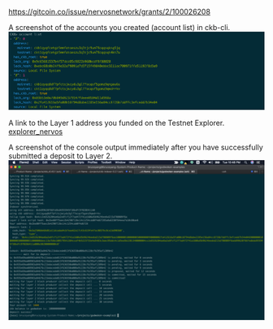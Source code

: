 https://gitcoin.co/issue/nervosnetwork/grants/2/100026208

A screenshot of the accounts you created (account list) in ckb-cli.
![Screenshot of the accounts](https://github.com/BruceYangMan/nervos-hackathon/blob/main/task1/account_list_in_ckb-cli.png)

A link to the Layer 1 address you funded on the Testnet Explorer.
[explorer_nervos](https://explorer.nervos.org/aggron/address/ckt1qyqq8df7pfctsjwcydu3gl77acqsf5ganz9qwdrrkv)

A screenshot of the console output immediately after you have successfully submitted a deposit to Layer 2.
![Submitted a deposit to Layer 2](https://github.com/BruceYangMan/nervos-hackathon/blob/main/task1/submitted_a_deposit_to_Layer%202.png)
